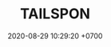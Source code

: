 ---
layout: 
permalink: /team/:title.html
categories: gift08
maincover: /assets/avatars/male1.webp
tickets: 6
date: 2020-08-29 10:29:20 +0700
title: TAILSPON
tag: johto042024
color: black
vip: #/assets/mis/vip.png
sub: #/assets/mis/sub.png
gift: /assets/mis/gift.png
bits: #/assets/mis/bits.png
---